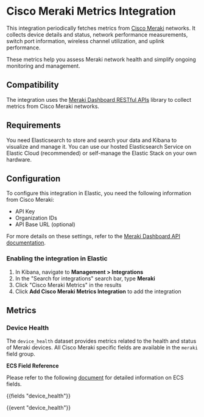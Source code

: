 # Cisco Meraki Metrics Integration

This integration periodically fetches metrics from [Cisco Meraki](https://meraki.cisco.com/) networks. It collects device details and status, network performance measurements, switch port information, wireless channel utilization, and uplink performance.

These metrics help you assess Meraki network health and simplify ongoing monitoring and management.

## Compatibility

The integration uses the [Meraki Dashboard RESTful APIs](https://github.com/meraki/dashboard-api-go/) library to collect metrics from Cisco Meraki networks.

## Requirements

You need Elasticsearch to store and search your data and Kibana to visualize and manage it. You can use our hosted Elasticsearch Service on Elastic Cloud (recommended) or self-manage the Elastic Stack on your own hardware.

## Configuration

To configure this integration in Elastic, you need the following information from Cisco Meraki:

- API Key
- Organization IDs
- API Base URL (optional)

For more details on these settings, refer to the [Meraki Dashboard API documentation](https://documentation.meraki.com/General_Administration/Other_Topics/Cisco_Meraki_Dashboard_API).

### Enabling the integration in Elastic

1. In Kibana, navigate to **Management > Integrations**
2. In the "Search for integrations" search bar, type **Meraki**
3. Click "Cisco Meraki Metrics" in the results
4. Click **Add Cisco Meraki Metrics Integration** to add the integration

## Metrics

### Device Health

The `device_health` dataset provides metrics related to the health and status of Meraki devices. All Cisco Meraki specific fields are available in the `meraki` field group.

**ECS Field Reference**

Please refer to the following [document](https://www.elastic.co/guide/en/ecs/current/ecs-field-reference.html) for detailed information on ECS fields.

{{fields "device_health"}}

{{event "device_health"}}
